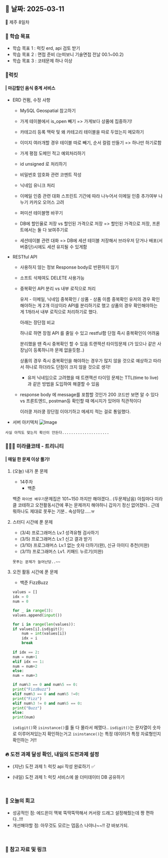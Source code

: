 ## 📅 날짜: 2025-03-11
🍊 제주 8일차


### 💬 학습 목표

- 학습 목표 1 : 럭킷 erd, api 검토 받기
- 학습 목표 2 : 면접 준비 (눈떠보니 기술면접 전날 00.1~00.2)
- 학습 목표 3 : 코테문제 하나 이상

### 🍗럭킷
#### | 마감할인 음식 중계 서비스

- ERD 컨펌, 수정 사항
    - MySQL Geospatial 참고하기

    - 가게 테이블에서 is_open 빼기
        => 가게보다 상품에 집중하기!

    - 카테고리 등록 맥락 및 왜 카테고리 테이블을 따로 두었는지 메모하기

    - 이미지 여러개할 경우
        테이블 따로 빼기, 순서 컬럼 만들기
        => 하나만 하기로함

    - 가게 평점 도메인 적고 예외처리하기

    - id unsigned 로 처리하기

    - 비밀번호 암호화 관련 코멘트 작성

    - 닉네임 유니크 처리

    - 이메일 인증 관련 대화
        스프린트 기간에 따라 나누어서 이메일 인증 추가여부 나누기
        카카오 오어스 고려

    - 퍼미션 테이블명 바꾸기

    - DB에 할인율로 저장 vs 할인된 가격으로 저장
        => 할인된 가격으로 저장, 프론트에서는 둘 다 보여주기로
        
    - 세션테이블 관련 대화
        => DB에 세션 테이블 저장해서 브라우저 닫거나 배포(서버중단)시에도 세션 유지될 수 있게함

- RESTful API
    - 사용하지 않는 정보 Response body로 반환하지 않기
    - 소프트 삭제여도 DELETE 사용가능
    - 중복확인 API 분리 vs 내부 로직으로 처리
        
        유저 - 이메일, 닉네임 중복확인 / 상품 - 상품 이름 중복확인
        유저의 경우 확인해야하는 게 2개 이상이라 API를 분리하기로 했고
        상품의 경우 확인해야하는 게 1개라서 내부 로직으로 처리하기로 했다. 

        아래는 장단점 비교

        하나로 하면 
        장점 API 를 줄일 수 있고 restful함
        단점 즉시 중복확인이 어려움

        분리했을 땐
        즉시 중복확인 할 수 있음
        트랜잭션 타이밍문제
        (가 있으나 같은 사장님이 등록하니까 문제 없을듯함..)

        상품의 경우 즉시 중복확인을 해야하는 경우가 많지 않을 것으로 예상하고 따라서 하나로 하더라도 단점이 크지 않을 것으로 생각!

        + 유저 닉네임으로 고려했을 때
        트랜잭션 타이밍 문제는 TTL(time to live) 과 같은 방법을 도입하여 해결할 수 있음

    - response body 에 message를 포함할 것인가
        200 코드만 보면 알 수 있다 vs 프론트엔드, postman등 확인할 때 메시지가 있어야 직관적이다

        이러쿵 저러쿵 장단점 이야기하고 메세지 적는 걸로 통일했다.
    

- 서버 아키텍처
![Image](https://github.com/user-attachments/assets/8852fbd1-a46e-4ab9-b087-66b211ed338f)

`사실 아직도 맞는지 확신이 안든다.....................`

### 🧑‍🧒‍🧒 미라클코테 - 트리니티
#### | 매일 한 문제 이상 풀기!

1. (오늘) 내가 푼 문제

    - 14주차
        - 백준 

    백준 `파이썬 배우기`문제집은 101~150 까지만 해야겠다.. (두문제남음)
    아침마다 미라클 코테하고 오전활동시간에 푸는 문제까지 해야하니 갑자기 정신 없어졌다.. 근데 뭐하나도 제대로 못푸는 기분.. 속상하당.....ㅠ

2. 스터디 시간에 푼 문제

    - (3/4) 프로그래머스 Lv.1 성격유형 검사하기
    - (3/5) 프로그래머스 Lv.1 신고 결과 받기
    - (3/10) 프로그래머스 Lv.1 없는 숫자 더하기(완), 신규 아이디 추천(미완)
    - (3/11) 프로그래머스 Lv1. 키패드 누르기(미완)

    `못푸는 문제가 늘어난당..~~`

3. 오전 활동 시간에 푼 문제

    - 백준 FizzBuzz

    ```python
    values = []
    idx = 0
    num = 0

    for _ in range(3):
    values.append(input())

    for i in range(len(values)):
    if values[i].isdigit():
        num = int(values[i])
        idx = i
        break
        
    if idx == 2:
    num = num+1
    elif idx == 1:
    num = num+2
    else:
    num = num+3

    if num%3 == 0 and num%5 == 0:
    print("FizzBuzz")
    elif num%3 == 0 and num%5 !=0:
    print("Fizz")
    elif num%3 != 0 and num%5 == 0:
    print("Buzz")
    else:
    print(num)
    ```

    `isdigit()`와 `isinstance()`를 둘 다 몰라서 헤맸다..
    `isdigit()`는 문자열이 숫자로 이루어져있는지 확인하는거고
    `isinstance()`는 특정 데이터가 특정 자료형인지 확인하는 거!!

### 🔥 도전 과제 달성 확인, 내일의 도전과제 설정
- (지난) 도전 과제 1: 럭킷 api 작성 완료하기 ✅

- (내일) 도전 과제 1: 럭킷 서비스에 쓸 더미데이터 DB 공유하기

<br/>

### 💭 오늘의 회고 
- 성공적인 점: 에드윈이 맥북 뚝딱뚝딱해서 커서랑 드래그 설정해줬는데 짱 편하다..!!! <br/>
- 개선해야할 점: 아무것도 모르는 뎁옵스 나야나~~!! 걍 바보가되. <br/>

<br/>

### 📁 참고 자료 및 링크
